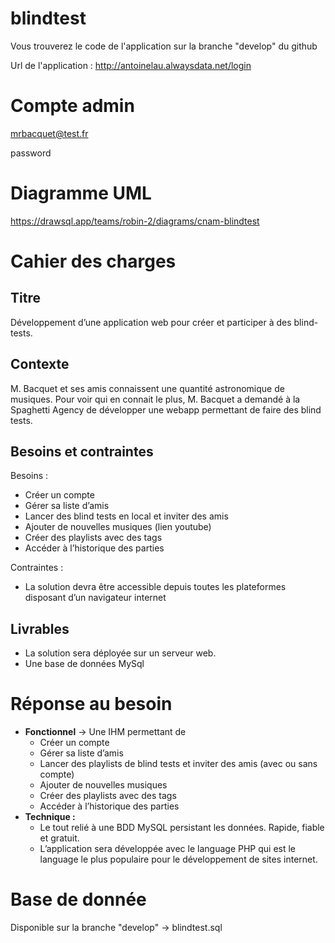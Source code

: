# blindtest
Vous trouverez le code de l'application sur la branche "develop" du github

Url de l'application : http://antoinelau.alwaysdata.net/login

# Compte admin 
mrbacquet@test.fr 

password

# Diagramme UML 
https://drawsql.app/teams/robin-2/diagrams/cnam-blindtest

# Cahier des charges

## Titre

Développement d’une application web pour créer et participer à des blind-tests.

## Contexte

M. Bacquet et ses amis connaissent une quantité astronomique de musiques. Pour voir qui en connait le plus, M. Bacquet a demandé à la Spaghetti Agency de développer une webapp permettant de faire des blind tests. 

## Besoins et contraintes

Besoins :

- Créer un compte
- Gérer sa liste d’amis
- Lancer des blind tests en local et inviter des amis
- Ajouter de nouvelles musiques (lien youtube)
- Créer des playlists avec des tags
- Accéder à l’historique des parties

Contraintes :

- La solution devra être accessible depuis toutes les plateformes disposant d’un navigateur internet

## Livrables

- La solution sera déployée sur un serveur web.
- Une base de données MySql

# Réponse au besoin

- **Fonctionnel** → Une IHM permettant de
    - Créer un compte
    - Gérer sa liste d’amis
    - Lancer des playlists de blind tests et inviter des amis (avec ou sans compte)
    - Ajouter de nouvelles musiques
    - Créer des playlists avec des tags
    - Accéder à l’historique des parties
- **Technique :**
    - Le tout relié à une BDD MySQL persistant les données. Rapide, fiable et gratuit.
    - L’application sera développée avec le language PHP qui est le language le plus populaire pour le développement de sites internet.


# Base de donnée

Disponible sur la branche "develop" -> blindtest.sql 
